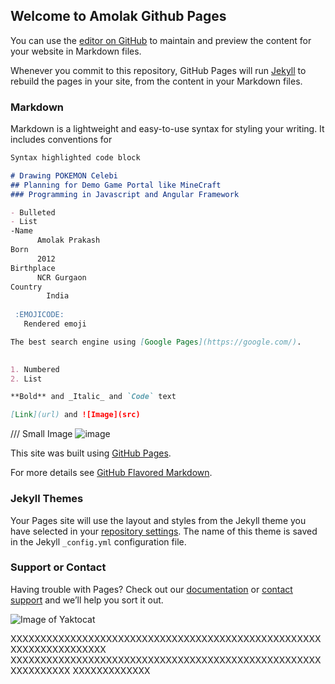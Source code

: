 ## Welcome to Amolak Github Pages

You can use the [editor on GitHub](https://github.com/AmolakPrakash/AmolakPr/edit/main/README.md) to maintain and preview the content for your website in Markdown files.

Whenever you commit to this repository, GitHub Pages will run [Jekyll](https://jekyllrb.com/) to rebuild the pages in your site, from the content in your Markdown files.

### Markdown

Markdown is a lightweight and easy-to-use syntax for styling your writing. It includes conventions for

```markdown
Syntax highlighted code block

# Drawing POKEMON Celebi
## Planning for Demo Game Portal like MineCraft
### Programming in Javascript and Angular Framework

- Bulleted
- List
-Name
      Amolak Prakash
Born
      2012
Birthplace
      NCR Gurgaon 
Country
        India
        
 :EMOJICODE:
   Rendered emoji

The best search engine using [Google Pages](https://google.com/).
     

1. Numbered
2. List

**Bold** and _Italic_ and `Code` text

[Link](url) and ![Image](src)


```
/// Small Image
![image](https://user-images.githubusercontent.com/83543876/116879666-8ab50100-ac3e-11eb-8b00-bc4f1ac0cac7.png)

This site was built using [GitHub Pages](https://pages.github.com/).



For more details see [GitHub Flavored Markdown](https://guides.github.com/features/mastering-markdown/).

### Jekyll Themes

Your Pages site will use the layout and styles from the Jekyll theme you have selected in your [repository settings](https://github.com/AmolakPrakash/AmolakPr/settings/pages). The name of this theme is saved in the Jekyll `_config.yml` configuration file.

### Support or Contact

Having trouble with Pages? Check out our [documentation](https://docs.github.com/categories/github-pages-basics/) or [contact support](https://support.github.com/contact) and we’ll help you sort it out.

![Image of Yaktocat](https://octodex.github.com/images/yaktocat.png)

XXXXXXXXXXXXXXXXXXXXXXXXXXXXXXXXXXXXXXXXXXXXXXXXXXXXXXXXXXXXXXXXXXXX
XXXXXXXXXXXXXXXXXXXXXXXXXXXXXXXXXXXXXXXXXXXXXXXXXXXXXXXXXXXXXX
XXXXXXXXXXXXX
